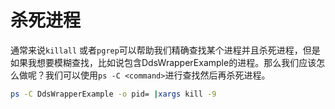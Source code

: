 # 杀死进程

通常来说`killall` 或者`pgrep`可以帮助我们精确查找某个进程并且杀死进程，但是如果我想要模糊查找，比如说包含DdsWrapperExample的进程。那么我们应该怎么做呢？我们可以使用`ps -C <command>`进行查找然后再杀死进程。

```bash
ps -C DdsWrapperExample -o pid= |xargs kill -9
```


